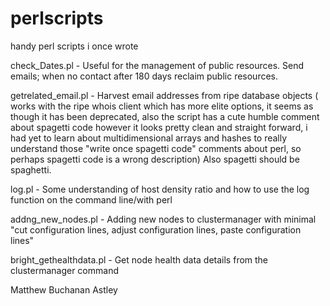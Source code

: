 # perlscripts
handy perl scripts i once wrote

check_Dates.pl  - Useful for the management of public resources. Send emails; when no contact after 180 days reclaim public resources.

getrelated_email.pl - Harvest email addresses from ripe database objects ( works with the ripe whois client which has more elite options, it seems as though it has been deprecated, also the script has a cute humble comment about spagetti code however it looks pretty clean and straight forward, i had yet to learn about multidimensional arrays and hashes to really understand those "write once spagetti code" comments about perl, so perhaps spagetti code is a wrong description) Also spagetti should be spaghetti. 

log.pl - Some understanding of host density ratio and how to use the log function on the command line/with perl  

addng_new_nodes.pl - Adding new nodes to clustermanager with minimal "cut configuration lines, adjust configuration lines, paste configuration lines"

bright_gethealthdata.pl - Get node health data details from the clustermanager command

Matthew Buchanan Astley

